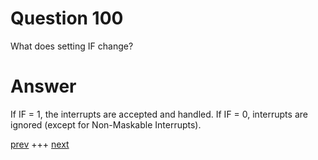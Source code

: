 
# Question 100


What does setting IF change?


# Answer



If IF = 1, the interrupts are accepted and handled. If IF = 0, interrupts are 
ignored (except for Non-Maskable Interrupts).


[prev](099.md) +++ [next](101.md)
